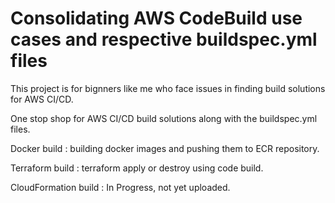 # Consolidating AWS CodeBuild use cases and respective buildspec.yml files

This project is for bignners like me who face issues in finding build solutions for AWS CI/CD.

One stop shop for AWS CI/CD build solutions along with the buildspec.yml files.

Docker build : building docker images and pushing them to ECR repository.

Terraform build : terraform apply or destroy using code build.

CloudFormation build : In Progress, not yet uploaded.
